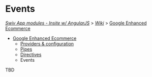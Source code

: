 # Events
[_Swiv App modules - Insite w/ AngularJS_](../../../) > [_Wiki_](../../) > [Google Enhanced Ecommerce](../)

- [Google Enhanced Ecommerce](../)
    - [Providers & configuration](../providers)
    - [Pipes](../pipes)
    - [Directives](../directives)
    - Events

TBD